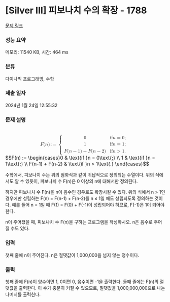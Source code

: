 # [Silver III] 피보나치 수의 확장 - 1788 

[문제 링크](https://www.acmicpc.net/problem/1788) 

### 성능 요약

메모리: 11540 KB, 시간: 464 ms

### 분류

다이나믹 프로그래밍, 수학

### 제출 일자

2024년 1월 24일 12:55:32

### 문제 설명

<p><mjx-container class="MathJax" jax="CHTML" display="true" style="font-size: 109%; position: relative;"> <mjx-math display="true" class="MJX-TEX" aria-hidden="true" style="margin-left: 0px; margin-right: 0px;"><mjx-mi class="mjx-i"><mjx-c class="mjx-c1D439 TEX-I"></mjx-c></mjx-mi><mjx-mo class="mjx-n"><mjx-c class="mjx-c28"></mjx-c></mjx-mo><mjx-mi class="mjx-i"><mjx-c class="mjx-c1D45B TEX-I"></mjx-c></mjx-mi><mjx-mo class="mjx-n"><mjx-c class="mjx-c29"></mjx-c></mjx-mo><mjx-mo class="mjx-n" space="4"><mjx-c class="mjx-c3A"></mjx-c><mjx-c class="mjx-c3D"></mjx-c></mjx-mo><mjx-mrow space="4"><mjx-mo class="mjx-n"><mjx-stretchy-v class="mjx-c7B" style="height: 3.4em; vertical-align: -1.45em;"><mjx-beg><mjx-c></mjx-c></mjx-beg><mjx-ext><mjx-c></mjx-c></mjx-ext><mjx-mid><mjx-c></mjx-c></mjx-mid><mjx-ext><mjx-c></mjx-c></mjx-ext><mjx-end><mjx-c></mjx-c></mjx-end><mjx-mark></mjx-mark></mjx-stretchy-v></mjx-mo><mjx-mtable style="min-width: 13.467em;"><mjx-table><mjx-itable><mjx-mtr><mjx-mtd style="text-align: left; padding-right: 0.5em; padding-bottom: 0.1em;"><mjx-mn class="mjx-n"><mjx-c class="mjx-c30"></mjx-c></mjx-mn><mjx-tstrut></mjx-tstrut></mjx-mtd><mjx-mtd style="text-align: left; padding-left: 0.5em; padding-bottom: 0.1em;"><mjx-mtext class="mjx-n"><mjx-c class="mjx-c69"></mjx-c><mjx-c class="mjx-c66"></mjx-c><mjx-c class="mjx-cA0"></mjx-c></mjx-mtext><mjx-mi class="mjx-i"><mjx-c class="mjx-c1D45B TEX-I"></mjx-c></mjx-mi><mjx-mo class="mjx-n" space="4"><mjx-c class="mjx-c3D"></mjx-c></mjx-mo><mjx-mn class="mjx-n" space="4"><mjx-c class="mjx-c30"></mjx-c></mjx-mn><mjx-mtext class="mjx-n"><mjx-c class="mjx-c3B"></mjx-c></mjx-mtext><mjx-tstrut></mjx-tstrut></mjx-mtd></mjx-mtr><mjx-mtr><mjx-mtd style="text-align: left; padding-right: 0.5em; padding-top: 0.1em; padding-bottom: 0.1em;"><mjx-mn class="mjx-n"><mjx-c class="mjx-c31"></mjx-c></mjx-mn><mjx-tstrut></mjx-tstrut></mjx-mtd><mjx-mtd style="text-align: left; padding-left: 0.5em; padding-top: 0.1em; padding-bottom: 0.1em;"><mjx-mtext class="mjx-n"><mjx-c class="mjx-c69"></mjx-c><mjx-c class="mjx-c66"></mjx-c><mjx-c class="mjx-cA0"></mjx-c></mjx-mtext><mjx-mi class="mjx-i"><mjx-c class="mjx-c1D45B TEX-I"></mjx-c></mjx-mi><mjx-mo class="mjx-n" space="4"><mjx-c class="mjx-c3D"></mjx-c></mjx-mo><mjx-mn class="mjx-n" space="4"><mjx-c class="mjx-c31"></mjx-c></mjx-mn><mjx-mtext class="mjx-n"><mjx-c class="mjx-c3B"></mjx-c></mjx-mtext><mjx-tstrut></mjx-tstrut></mjx-mtd></mjx-mtr><mjx-mtr><mjx-mtd style="text-align: left; padding-right: 0.5em; padding-top: 0.1em;"><mjx-mi class="mjx-i"><mjx-c class="mjx-c1D439 TEX-I"></mjx-c></mjx-mi><mjx-mo class="mjx-n"><mjx-c class="mjx-c28"></mjx-c></mjx-mo><mjx-mi class="mjx-i"><mjx-c class="mjx-c1D45B TEX-I"></mjx-c></mjx-mi><mjx-mo class="mjx-n" space="3"><mjx-c class="mjx-c2212"></mjx-c></mjx-mo><mjx-mn class="mjx-n" space="3"><mjx-c class="mjx-c31"></mjx-c></mjx-mn><mjx-mo class="mjx-n"><mjx-c class="mjx-c29"></mjx-c></mjx-mo><mjx-mo class="mjx-n" space="3"><mjx-c class="mjx-c2B"></mjx-c></mjx-mo><mjx-mi class="mjx-i" space="3"><mjx-c class="mjx-c1D439 TEX-I"></mjx-c></mjx-mi><mjx-mo class="mjx-n"><mjx-c class="mjx-c28"></mjx-c></mjx-mo><mjx-mi class="mjx-i"><mjx-c class="mjx-c1D45B TEX-I"></mjx-c></mjx-mi><mjx-mo class="mjx-n" space="3"><mjx-c class="mjx-c2212"></mjx-c></mjx-mo><mjx-mn class="mjx-n" space="3"><mjx-c class="mjx-c32"></mjx-c></mjx-mn><mjx-mo class="mjx-n"><mjx-c class="mjx-c29"></mjx-c></mjx-mo><mjx-tstrut></mjx-tstrut></mjx-mtd><mjx-mtd style="text-align: left; padding-left: 0.5em; padding-top: 0.1em;"><mjx-mtext class="mjx-n"><mjx-c class="mjx-c69"></mjx-c><mjx-c class="mjx-c66"></mjx-c><mjx-c class="mjx-cA0"></mjx-c></mjx-mtext><mjx-mi class="mjx-i"><mjx-c class="mjx-c1D45B TEX-I"></mjx-c></mjx-mi><mjx-mo class="mjx-n" space="4"><mjx-c class="mjx-c3E"></mjx-c></mjx-mo><mjx-mn class="mjx-n" space="4"><mjx-c class="mjx-c31"></mjx-c></mjx-mn><mjx-mtext class="mjx-n"><mjx-c class="mjx-c2E"></mjx-c></mjx-mtext><mjx-tstrut></mjx-tstrut></mjx-mtd></mjx-mtr></mjx-itable></mjx-table></mjx-mtable><mjx-mo class="mjx-n" style="vertical-align: 0.25em;"></mjx-mo></mjx-mrow></mjx-math><mjx-assistive-mml unselectable="on" display="block"><math xmlns="http://www.w3.org/1998/Math/MathML" display="block"><mi>F</mi><mo stretchy="false">(</mo><mi>n</mi><mo stretchy="false">)</mo><mo>:=</mo><mrow data-mjx-texclass="INNER"><mo data-mjx-texclass="OPEN">{</mo><mtable columnalign="left left" columnspacing="1em" rowspacing=".2em"><mtr><mtd><mn>0</mn></mtd><mtd><mtext>if </mtext><mi>n</mi><mo>=</mo><mn>0</mn><mtext>;</mtext></mtd></mtr><mtr><mtd><mn>1</mn></mtd><mtd><mtext>if </mtext><mi>n</mi><mo>=</mo><mn>1</mn><mtext>;</mtext></mtd></mtr><mtr><mtd><mi>F</mi><mo stretchy="false">(</mo><mi>n</mi><mo>−</mo><mn>1</mn><mo stretchy="false">)</mo><mo>+</mo><mi>F</mi><mo stretchy="false">(</mo><mi>n</mi><mo>−</mo><mn>2</mn><mo stretchy="false">)</mo></mtd><mtd><mtext>if </mtext><mi>n</mi><mo>></mo><mn>1</mn><mtext>.</mtext></mtd></mtr></mtable><mo data-mjx-texclass="CLOSE" fence="true" stretchy="true" symmetric="true"></mo></mrow></math></mjx-assistive-mml><span aria-hidden="true" class="no-mathjax mjx-copytext">$$F(n) := \begin{cases}0 & \text{if }n = 0\text{;} \\ 1 & \text{if }n = 1\text{;} \\ F(n-1) + F(n-2) & \text{if }n > 1\text{.} \end{cases}$$</span> </mjx-container></p>

<p>수학에서, 피보나치 수는 위의 점화식과 같이 귀납적으로 정의되는 수열이다. 위의 식에서도 알 수 있듯이, 피보나치 수 F(n)은 0 이상의 n에 대해서만 정의된다.</p>

<p>하지만 피보나치 수 F(n)을 n이 음수인 경우로도 확장시킬 수 있다. 위의 식에서 n > 1인 경우에만 성립하는 F(n) = F(n-1) + F(n-2)를 n ≤ 1일 때도 성립되도록 정의하는 것이다. 예를 들어 n = 1일 때 F(1) = F(0) + F(-1)이 성립되어야 하므로, F(-1)은 1이 되어야 한다.</p>

<p>n이 주어졌을 때, 피보나치 수 F(n)을 구하는 프로그램을 작성하시오. n은 음수로 주어질 수도 있다.</p>

### 입력 

 <p>첫째 줄에 n이 주어진다. n은 절댓값이 1,000,000을 넘지 않는 정수이다.</p>

### 출력 

 <p>첫째 줄에 F(n)이 양수이면 1, 0이면 0, 음수이면 -1을 출력한다. 둘째 줄에는 F(n)의 절댓값을 출력한다. 이 수가 충분히 커질 수 있으므로, 절댓값을 1,000,000,000으로 나눈 나머지를 출력한다.</p>

